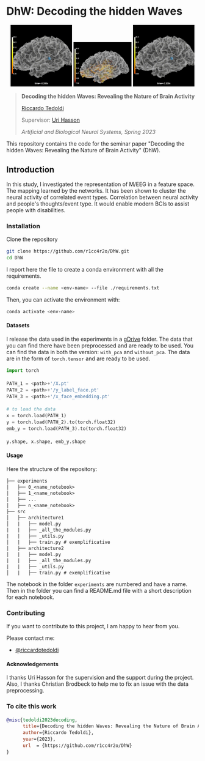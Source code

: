 # DhW: Decoding the hidden Waves

<p  align="center"  width="100%">
    <img  src="img/brain1.gif"  width="32%">
    <img  src="img/brain_activity.png"  width="30%" alt> 
    <img  src="img/brain1.gif"  width="32%">
</p>

> **Decoding the hidden Waves: Revealing the Nature of Brain Activity**
> 
> [Riccardo Tedoldi](https://www.instagram.com/riccardotedoldi/)
> 
> Supervisor: [Uri Hasson](https://webapps.unitn.it/du/it/Persona/PER0048943/Pubblicazioni)
>
> *Artificial and Biological Neural Systems, Spring 2023* 


This repository contains the code for the seminar paper "Decoding the hidden Waves: Revealing the Nature of Brain Activity" (DhW).

## Introduction

In this study, I investigated the representation of M/EEG in a feature space. The mapping learned by the networks. It has been shown to cluster the neural activity of correlated event types. Correlation between neural activity and people's thoughts/event type. It would enable modern BCIs to assist people with disabilities.

### Installation

Clone the repository
```bash
git clone https://github.com/r1cc4r2o/DhW.git
cd DhW
```
I report here the file to create a conda environment with all the requirements.

``` bash
conda create --name <env-name> --file ./requirements.txt
```

Then, you can activate the environment with:

``` bash
conda activate <env-name>
```

#### Datasets

I release the data used in the experiments in a [gDrive](https://drive.google.com/drive/folders/11qvooftCfDQvlYDtIOJpJTIxlppzgWFW?usp=sharing) folder. The data that you can find there have been preprocessed and are ready to be used. You can find the data in both the version: `with_pca` and `without_pca`. The data are in the form of `torch.tensor` and are ready to be used.

``` python
import torch

PATH_1 = <path>+'/X.pt'
PATH_2 = <path>+'/y_label_face.pt'
PATH_3 = <path>+'/x_face_embedding.pt'

# to load the data
x = torch.load(PATH_1)
y = torch.load(PATH_2).to(torch.float32)
emb_y = torch.load(PATH_3).to(torch.float32)

y.shape, x.shape, emb_y.shape

```

#### Usage
Here the structure of the repository:

```
├── experiments
│   ├── 0_<name_notebook>
│   ├── 1_<name_notebook>
│   ├── ...
│   ├── n_<name_notebook>
├── src
│   ├── architecture1
│   |   ├── model.py
|   |   ├── _all_the_modules.py
|   |   ├── _utils.py
│   |   ├── train.py # exemplificative
│   ├── architecture2
│   |   ├── model.py
|   |   ├── _all_the_modules.py
|   |   ├── _utils.py
│   |   ├── train.py # exemplificative
```

The notebook in the folder `experiments` are numbered and have a name. Then in the folder you can find a README.md file with a short description for each notebook.
### Contributing
If you want to contribute to this project, I am happy to hear from you. 


Please contact me: 
- [@riccardotedoldi](https://www.instagram.com/riccardotedoldi/) 

#### Acknowledgements

I thanks Uri Hasson for the supervision and the support during the project. Also, I thanks Christian Brodbeck to help me to fix an issue with the data preprocessing.


### To cite this work

``` bibtex
@misc{tedoldi2023decoding,
      title={Decoding the hidden Waves: Revealing the Nature of Brain Activity}, 
      author={Riccardo Tedoldi},
      year={2023},
      url  = {https://github.com/r1cc4r2o/DhW}
}
```
